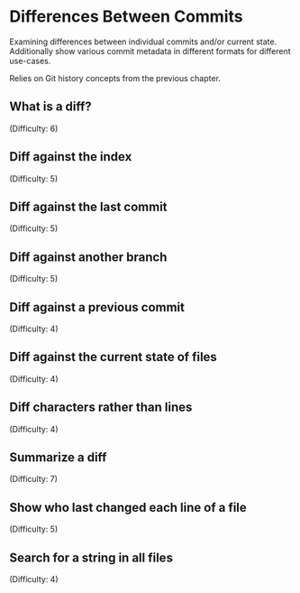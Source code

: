 # Differences Between Commits
Examining differences between individual commits and/or current state. Additionally show various commit metadata in different formats for different use-cases.<br>

Relies on Git history concepts from the previous chapter.

## What is a diff?
(Difficulty: 6)

## Diff against the index
(Difficulty: 5)

## Diff against the last commit
(Difficulty: 5)

## Diff against another branch
(Difficulty: 5)

## Diff against a previous commit
(Difficulty: 4)

## Diff against the current state of files
(Difficulty: 4)

## Diff characters rather than lines
(Difficulty: 4)

## Summarize a diff
(Difficulty: 7)

## Show who last changed each line of a file
(Difficulty: 5)

## Search for a string in all files
(Difficulty: 4)
